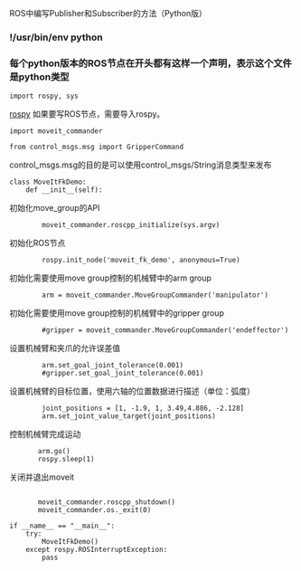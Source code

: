 ROS中编写Publisher和Subscriber的方法（Python版）  

### !/usr/bin/env python
### 每个python版本的ROS节点在开头都有这样一个声明，表示这个文件是python类型 
```
import rospy, sys  
```
[rospy](http://wiki.ros.org/rospy/Tutorials)
如果要写ROS节点，需要导入rospy。 

```
import moveit_commander  
```

```
from control_msgs.msg import GripperCommand  
```
 
control_msgs.msg的目的是可以使用control_msgs/String消息类型来发布  


```
class MoveItFkDemo:  
    def __init__(self):  
```
初始化move_group的API  
```
        moveit_commander.roscpp_initialize(sys.argv)  
```
初始化ROS节点
```
        rospy.init_node('moveit_fk_demo', anonymous=True)
 ```
 
初始化需要使用move group控制的机械臂中的arm group
```
        arm = moveit_commander.MoveGroupCommander('manipulator')
```        
初始化需要使用move group控制的机械臂中的gripper group
```
        #gripper = moveit_commander.MoveGroupCommander('endeffector')
```        
设置机械臂和夹爪的允许误差值
```
        arm.set_goal_joint_tolerance(0.001)
        #gripper.set_goal_joint_tolerance(0.001)
```
         
设置机械臂的目标位置，使用六轴的位置数据进行描述（单位：弧度）
```        
        joint_positions = [1, -1.9, 1, 3.49,4.886, -2.128]
        arm.set_joint_value_target(joint_positions)
 ```                
控制机械臂完成运动
 ```       
        arm.go()
        rospy.sleep(1)
 ```
关闭并退出moveit
 ```

        moveit_commander.roscpp_shutdown()
        moveit_commander.os._exit(0)
```
```
if __name__ == "__main__":
    try:
        MoveItFkDemo()
    except rospy.ROSInterruptException:
        pass
 ```
